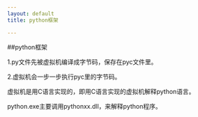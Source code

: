 ```yaml
---
layout: default
title: python框架

---
```

##python框架

1.py文件先被虚拟机编译成字节码，保存在pyc文件里。

2.虚拟机会一步一步执行pyc里的字节码。

虚拟机是用C语言实现的，即用C语言实现的虚拟机解释python语言。

python.exe主要调用pythonxx.dll，来解释python程序。









